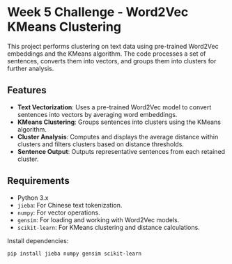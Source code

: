 # Week 5 Challenge - Word2Vec KMeans Clustering

This project performs clustering on text data using pre-trained Word2Vec embeddings and the KMeans algorithm. The code processes a set of sentences, converts them into vectors, and groups them into clusters for further analysis.

## Features

- **Text Vectorization**: Uses a pre-trained Word2Vec model to convert sentences into vectors by averaging word embeddings.
- **KMeans Clustering**: Groups sentences into clusters using the KMeans algorithm.
- **Cluster Analysis**: Computes and displays the average distance within clusters and filters clusters based on distance thresholds.
- **Sentence Output**: Outputs representative sentences from each retained cluster.

## Requirements

- Python 3.x
- `jieba`: For Chinese text tokenization.
- `numpy`: For vector operations.
- `gensim`: For loading and working with Word2Vec models.
- `scikit-learn`: For KMeans clustering and distance calculations.

Install dependencies:
```bash
pip install jieba numpy gensim scikit-learn